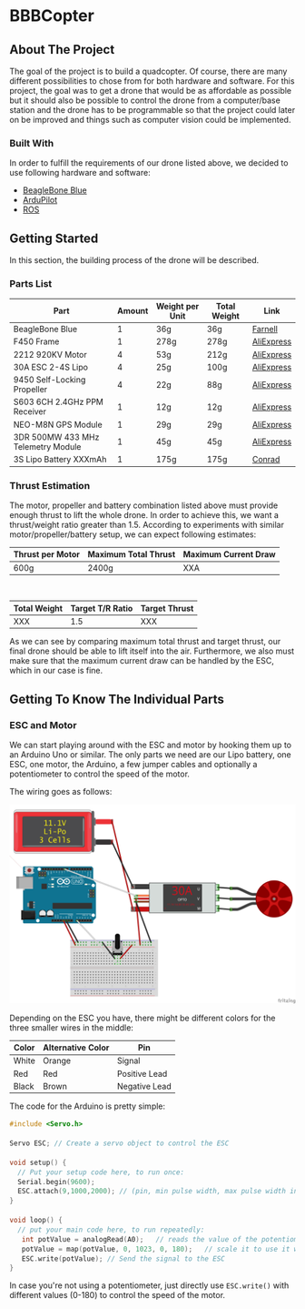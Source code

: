 # BBBCopter

## About The Project
The goal of the project is to build a quadcopter. Of course, there are many different possibilities to chose from for both hardware and software. For this project, the goal was to get a drone that would be as affordable as possible but it should also be possible to control the drone from a computer/base station and the drone has to be programmable so that the project could later on be improved and things such as computer vision could be implemented.

### Built With
In order to fulfill the requirements of our drone listed above, we decided to use following hardware and software:
* [BeagleBone Blue](https://beagleboard.org/blue)
* [ArduPilot](https://ardupilot.org/)
* [ROS](https://www.ros.org/)

## Getting Started

In this section, the building process of the drone will be described.

### Parts List

| Part | Amount | Weight per Unit | Total Weight | Link |
|-------------------------------------|--------|-----------------|--------------|-------------------------------------------------------------------------------------------------------|
| BeagleBone Blue | 1         | 36g | 36g | [Farnell](https://ch.farnell.com/beagleboard/bbone-blue/beaglebone-blue-robotics-platform/dp/2612583) |
| F450 Frame | 1         | 278g | 278g | [AliExpress](https://de.aliexpress.com/item/4000261171695.html) |
| 2212 920KV Motor | 4                                       | 53g | 212g | [AliExpress](https://de.aliexpress.com/item/4000126748240.html) |
| 30A ESC 2-4S Lipo | 4                                       | 25g | 100g | [AliExpress](https://de.aliexpress.com/item/4000126748240.html) |
| 9450 Self-Locking Propeller | 4                                       | 22g | 88g | [AliExpress](https://de.aliexpress.com/item/4000126748240.html) |
| S603 6CH 2.4GHz PPM Receiver | 1         | 12g | 12g | [AliExpress](https://de.aliexpress.com/item/4000340190534.html) |
| NEO-M8N GPS Module | 1         | 29g | 29g | [AliExpress](https://de.aliexpress.com/item/33054561368.html) |
| 3DR 500MW 433 MHz Telemetry Module  | 1         | 45g | 45g | [AliExpress](https://de.aliexpress.com/item/4000255803909.html) |
| 3S Lipo Battery XXXmAh | 1         | 175g | 175g | [Conrad](https://www.conrad.ch/de/p/swaytronic-modellbau-akkupack-lipo-11-1-v-2200-mah-zellen-zahl-3-35-c-softcase-t-2514578.html) |

### Thrust Estimation
The motor, propeller and battery combination listed above must provide enough thrust to lift the whole drone. In order to achieve this, we want a thrust/weight ratio greater than 1.5. According to experiments with similar motor/propeller/battery setup, we can expect following estimates:

| Thrust per Motor | Maximum Total Thrust | Maximum Current Draw |
|------------------|----------------------|----------------------|
| 600g | 2400g | XXA |

<br>

| Total Weight | Target T/R Ratio | Target Thrust |
|--------------|------------------|---------------|
| XXX | 1.5 | XXX |

As we can see by comparing maximum total thrust and target thrust, our final drone should be able to lift itself into the air. Furthermore, we also must make sure that the maximum current draw can be handled by the ESC, which in our case is fine.


## Getting To Know The Individual Parts

### ESC and Motor
We can start playing around with the ESC and motor by hooking them up to an Arduino Uno or similar. The only parts we need are our Lipo battery, one ESC, one motor, the Arduino, a few jumper cables and optionally a potentiometer to control the speed of the motor.

The wiring goes as follows:

![Motor ESC Wiring Diagram](images/Motor_ESC_Diagram.png)

Depending on the ESC you have, there might be different colors for the three smaller wires in the middle:

| Color | Alternative Color | Pin |
|-------|-------------------|---------------|
| White | Orange | Signal |
| Red | Red | Positive Lead |
| Black | Brown | Negative Lead |

The code for the Arduino is pretty simple:

```C++
#include <Servo.h>

Servo ESC; // Create a servo object to control the ESC

void setup() {
  // Put your setup code here, to run once:
  Serial.begin(9600);  
  ESC.attach(9,1000,2000); // (pin, min pulse width, max pulse width in microseconds) 
}

void loop() {
  // put your main code here, to run repeatedly:
   int potValue = analogRead(A0);   // reads the value of the potentiometer (value between 0 and 1023)
   potValue = map(potValue, 0, 1023, 0, 180);   // scale it to use it with the servo library (value between 0 and 180, usually degrees for a servo motor -> corresponds to motor speed in this case)
   ESC.write(potValue); // Send the signal to the ESC
}
```
In case you're not using a potentiometer, just directly use `ESC.write()` with different values (0-180) to control the speed of the motor.